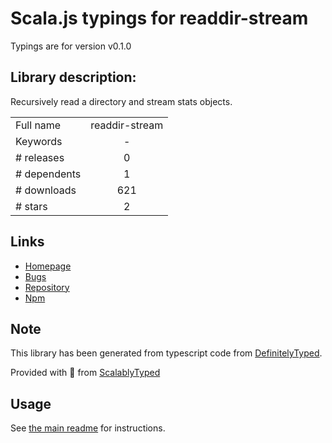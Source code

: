 
# Scala.js typings for readdir-stream

Typings are for version v0.1.0

## Library description:
Recursively read a directory and stream stats objects.

|                    |                 |
| ------------------ | :-------------: |
| Full name          | readdir-stream |
| Keywords           | - |
| # releases         | 0 |
| # dependents       | 1 |
| # downloads        | 621 |
| # stars            | 2 |

## Links
- [Homepage](https://github.com/logicalparadox/readdir-stream#readme)
- [Bugs](https://github.com/logicalparadox/readdir-stream/issues)
- [Repository](https://github.com/logicalparadox/readdir-stream)
- [Npm](https://www.npmjs.com/package/readdir-stream)
    


## Note
This library has been generated from typescript code from [DefinitelyTyped](https://definitelytyped.org).

Provided with :purple_heart: from [ScalablyTyped](https://github.com/oyvindberg/ScalablyTyped)

## Usage
See [the main readme](../../readme.md) for instructions.


